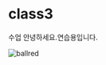 # class3
수업 
안녕하세요.연습용입니다.

![ballred](http://img.yonhapnews.co.kr/etc/inner/KR/2016/09/09/AKR20160909121100704_03_i.jpg,https://youtu.be/qOH6KuYuyoU)
